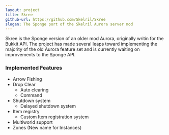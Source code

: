 ```yaml
---
layout: project
title: Skree
github-url: https://github.com/Skelril/Skree
slogan: The Sponge port of the Skelril Aurora server mod
---
```

Skree is the Sponge version of an older mod Aurora, originally writin for the Bukkit API. The project has made several leaps toward implementing the majority of the old Aurora feature set and is currently waiting on improvements to the Sponge API.

### Implemented Features
* Arrow Fishing
* Drop Clear
  * Auto clearing
  * Command
* Shutdown system
  * Delayed shutdown system
* Item registry
  * Custom Item registration system
* Multiworld support
* Zones (New name for Instances)
